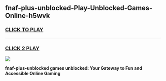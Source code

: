 
## fnaf-plus-unblocked-Play-Unblocked-Games-Online-h5wvk
<h3>
<a href="https://premium76.site?title=fnaf-plus-unblocked&ref=25A">CLICK TO PLAY</a></h3>
<hr>

<h3>
<a href="https://premium76.site?title=fnaf-plus-unblocked&ref=25A">CLICK 2 PLAY</a>
  
</h3>

<a href="https://premium76.site?title=fnaf-plus-unblocked&ref=25A"><img src="https://clearcache.store/games.png"></a>


**fnaf-plus-unblocked games unblocked: Your Gateway to Fun and Accessible Online Gaming**
